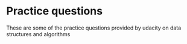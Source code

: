 # Practice questions
These are some of the practice questions provided by udacity on data structures and algorithms 

